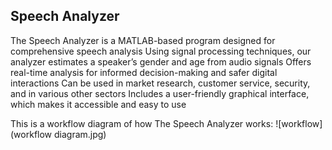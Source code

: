 ## Speech Analyzer

The Speech Analyzer is a MATLAB-based program designed for comprehensive speech analysis
Using signal processing techniques, our analyzer estimates a speaker’s gender and age from audio signals
Offers real-time analysis for informed decision-making and safer digital interactions
Can be used in market research, customer service, security, and in various other sectors
Includes a user-friendly graphical interface, which makes it accessible and easy to use

This is a workflow diagram of how The Speech Analyzer works:
![workflow](workflow diagram.jpg)
